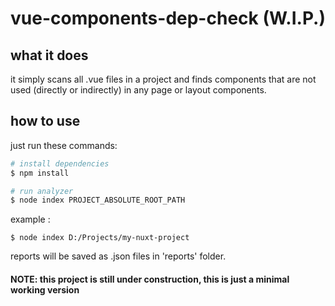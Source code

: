 # vue-components-dep-check (W.I.P.)

## what it does 
it simply scans all .vue files in a project and finds components that are not used (directly or indirectly) in any page or layout components.

## how to use
just run these commands:

```bash
# install dependencies
$ npm install

# run analyzer
$ node index PROJECT_ABSOLUTE_ROOT_PATH
```
example :

```
$ node index D:/Projects/my-nuxt-project
``` 

reports will be saved as .json files in 'reports' folder.

#### NOTE: this project is still under construction, this is just a minimal working version
